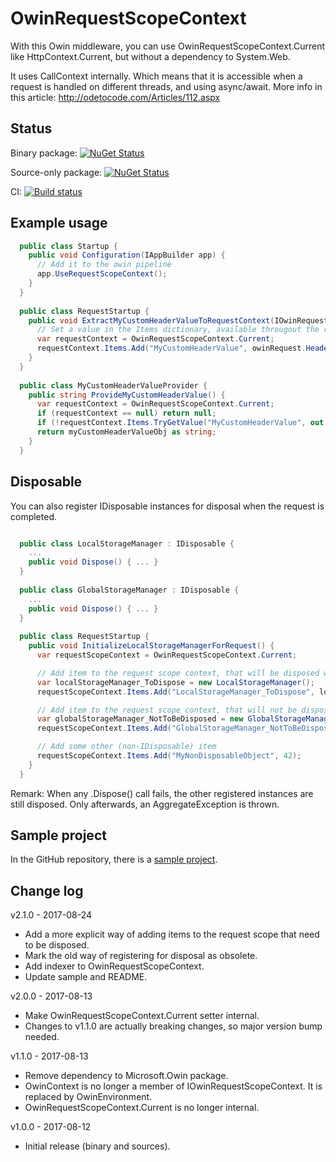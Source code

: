 # OwinRequestScopeContext

With this Owin middleware, you can use OwinRequestScopeContext.Current like HttpContext.Current, but without a dependency to System.Web.

It uses CallContext internally. Which means that it is accessible when a request is handled on different threads, and using async/await.
More info in this article: http://odetocode.com/Articles/112.aspx

## Status

Binary package: [![NuGet Status](http://img.shields.io/nuget/v/DavidLievrouw.OwinRequestScopeContext.svg?style=flat-square)](https://www.nuget.org/packages/DavidLievrouw.OwinRequestScopeContext/)

Source-only package: [![NuGet Status](http://img.shields.io/nuget/v/DavidLievrouw.OwinRequestScopeContext.Sources.svg?style=flat-square)](https://www.nuget.org/packages/DavidLievrouw.OwinRequestScopeContext.Sources/)

CI: [![Build status](https://ci.appveyor.com/api/projects/status/pws1ko5s0kbqhaau?svg=true)](https://ci.appveyor.com/project/DavidLievrouw/owinrequestscopecontext)

## Example usage
```cs
  public class Startup {
    public void Configuration(IAppBuilder app) {
      // Add it to the owin pipeline
      app.UseRequestScopeContext();
    }
  }
  
  public class RequestStartup {
    public void ExtractMyCustomHeaderValueToRequestContext(IOwinRequest owinRequest) {
      // Set a value in the Items dictionary, available througout the request
      var requestContext = OwinRequestScopeContext.Current;
      requestContext.Items.Add("MyCustomHeaderValue", owinRequest.Headers["MyCustomHeader"]);
    }
  }
  
  public class MyCustomHeaderValueProvider {
    public string ProvideMyCustomHeaderValue() {
      var requestContext = OwinRequestScopeContext.Current;
      if (requestContext == null) return null;
      if (!requestContext.Items.TryGetValue("MyCustomHeaderValue", out object myCustomHeaderValueObj)) return null;
      return myCustomHeaderValueObj as string;
    }
  }
```

## Disposable

You can also register IDisposable instances for disposal when the request is completed. 
```cs

  public class LocalStorageManager : IDisposable {
    ...
    public void Dispose() { ... }
  }
  
  public class GlobalStorageManager : IDisposable {
    ...
    public void Dispose() { ... }
  }
  
  public class RequestStartup {
    public void InitializeLocalStorageManagerForRequest() {
      var requestScopeContext = OwinRequestScopeContext.Current;

      // Add item to the request scope context, that will be disposed when the requests completes
      var localStorageManager_ToDispose = new LocalStorageManager();
      requestScopeContext.Items.Add("LocalStorageManager_ToDispose", localStorageManager_ToDispose, true);

      // Add item to the request scope context, that will not be disposed when the requests completes
      var globalStorageManager_NotToBeDisposed = new GlobalStorageManager();
      requestScopeContext.Items.Add("GlobalStorageManager_NotToBeDisposed", globalStorageManager_NotToBeDisposed, false);

      // Add some other (non-IDisposable) item
      requestScopeContext.Items.Add("MyNonDisposableObject", 42);
    }
  }
```

Remark: When any .Dispose() call fails, the other registered instances are still disposed. Only afterwards, an AggregateException is thrown.

## Sample project

In the GitHub repository, there is a [sample project](https://github.com/DavidLievrouw/OwinRequestScopeContext/tree/master/src/Sample).

## Change log

v2.1.0 - 2017-08-24
- Add a more explicit way of adding items to the request scope that need to be disposed.
- Mark the old way of registering for disposal as obsolete.
- Add indexer to OwinRequestScopeContext.
- Update sample and README.

v2.0.0 - 2017-08-13
- Make OwinRequestScopeContext.Current setter internal.
- Changes to v1.1.0 are actually breaking changes, so major version bump needed.

v1.1.0 - 2017-08-13
- Remove dependency to Microsoft.Owin package.
- OwinContext is no longer a member of IOwinRequestScopeContext. It is replaced by OwinEnvironment.
- OwinRequestScopeContext.Current is no longer internal.

v1.0.0 - 2017-08-12
- Initial release (binary and sources).